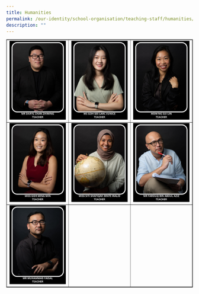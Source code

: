 ```yaml
---
title: Humanities
permalink: /our-identity/school-organisation/teaching-staff/humanities/
description: ""
---
```

<table style="border-collapse: collapse; width: 100%;" border="1">
<tbody>
<tr>
<td style="width: 33.3333%;"><img src="/images/h1.jpg"></td>
<td style="width: 33.3333%;"><img src="/images/h2.jpg"></td>
<td style="width: 33.3333%;"><img src="/images/h3.jpg"></td>
</tr>
<tr>
<td style="width: 33.3333%;"><img src="/images/h4.jpg"></td>
<td style="width: 33.3333%;"><img src="/images/h5.jpg"></td>
<td style="width: 33.3333%;"><img src="/images/h6.jpg"></td>
</tr>
<tr>
<td style="width: 33.3333%;"><img src="/images/h7.jpg"></td>
<td style="width: 33.3333%;">&nbsp;</td>
<td style="width: 33.3333%;">&nbsp;</td>
</tr>
</tbody>
</table>